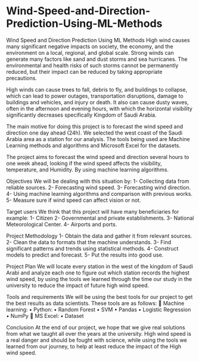 # Wind-Speed-and-Direction-Prediction-Using-ML-Methods
Wind Speed and Direction Prediction Using ML Methods
High wind causes many significant negative impacts on society, the economy, and the
environment on a local, regional, and global scale. Strong winds can generate many
factors like sand and dust storms and sea hurricanes. The environmental and health
risks of such storms cannot be permanently reduced, but their impact can be reduced
by taking appropriate precautions.

High winds can cause trees to fall, debris to fly, and buildings to collapse, which can
lead to power outages, transportation disruptions, damage to buildings and vehicles,
and injury or death. It also can cause dusty waves, often in the afternoon and evening
hours, with which the horizontal visibility significantly decreases specifically Kingdom
of Saudi Arabia.

The main motive for doing this project is to forecast the wind speed and direction one
day ahead (24h). We selected the west coast of the Saudi Arabia area as a station for
our analysis. The tools being used are Machine Learning methods and algorithms
and Microsoft Excel for the datasets.

The project aims to forecast the wind speed and direction several hours to one
week ahead, looking if the wind speed affects the visibility, temperature, and
Humidity. By using machine learning algorithms.

Objectives
We will be dealing with this situation by:
1- Collecting data from reliable sources.
2- Forecasting wind speed.
3- Forecasting wind direction.
4- Using machine learning algorithms and comparison with previous works.
5- Measure sure if wind speed can affect vision or not.

Target users
We think that this project will have many beneficiaries for example:
1- Citizen
2- Governmental and private establishments.
3- National Meteorological Center.
4- Airports and ports.

Project Methodology
1- Obtain the data and gather it from relevant sources.
2- Clean the data to formats that the machine understands.
3- Find significant patterns and trends using statistical methods.
4- Construct models to predict and forecast.
5- Put the results into good use.

Project Plan
We will locate every station in the west of the kingdom of Saudi Arabi and analyze
each one to figure out which station records the highest wind speed, by using the tools
we learned through the time our study in the university to reduce the impact of
future high wind speed.

Tools and requirements
We will be using the best tools for our project to get the best results as data
scientists. These tools are as follows:
 Machine learning:
• Python:
• Random Forest
• SVM
• Pandas
• Logistic Regression
• NumPy
 MS Excel:
• Dataset

Conclusion
At the end of our project, we hope that we give real solutions from what we taught
all over the years at the university. High wind speed is a real danger and should be
fought with science, while using the tools we learned from our journey, to help at
least reduce the impact of the High wind speed.

